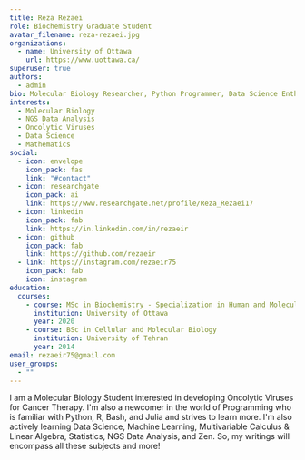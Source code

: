 ```yaml
---
title: Reza Rezaei
role: Biochemistry Graduate Student
avatar_filename: reza-rezaei.jpg
organizations:
  - name: University of Ottawa
    url: https://www.uottawa.ca/
superuser: true
authors:
  - admin
bio: Molecular Biology Researcher, Python Programmer, Data Science Enthusiast
interests:
  - Molecular Biology
  - NGS Data Analysis
  - Oncolytic Viruses
  - Data Science
  - Mathematics
social:
  - icon: envelope
    icon_pack: fas
    link: "#contact"
  - icon: researchgate
    icon_pack: ai
    link: https://www.researchgate.net/profile/Reza_Rezaei17
  - icon: linkedin
    icon_pack: fab
    link: https://in.linkedin.com/in/rezaeir
  - icon: github
    icon_pack: fab
    link: https://github.com/rezaeir
  - link: https://instagram.com/rezaeir75
    icon_pack: fab
    icon: instagram
education:
  courses:
    - course: MSc in Biochemistry - Specialization in Human and Molecular Genetics
      institution: University of Ottawa
      year: 2020
    - course: BSc in Cellular and Molecular Biology
      institution: University of Tehran
      year: 2014
email: rezaeir75@gmail.com
user_groups:
  - ""
---
```

<!--StartFragment-->

I am a Molecular Biology Student interested in developing Oncolytic Viruses for Cancer Therapy. I'm also a newcomer in the world of Programming who is familiar with Python, R, Bash, and Julia and strives to learn more. I'm also actively learning Data Science, Machine Learning, Multivariable Calculus & Linear Algebra, Statistics, NGS Data Analysis, and Zen. So, my writings will encompass all these subjects and more!

<!--EndFragment-->